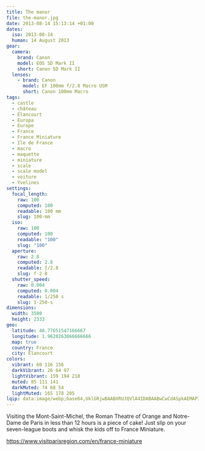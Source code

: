```yaml
---
title: The manor
file: the-manor.jpg
date: 2013-08-14 15:13:14 +01:00
dates:
  iso: 2013-08-14
  human: 14 August 2013
gear:
  camera:
    brand: Canon
    model: EOS 5D Mark II
    short: Canon 5D Mark II
  lenses:
    - brand: Canon
      model: EF 100mm f/2.8 Macro USM
      short: Canon 100mm Macro
tags:
  - castle
  - château
  - Élancourt
  - Europa
  - Europe
  - France
  - France Miniature
  - Ile de France
  - macro
  - maquette
  - miniature
  - scale
  - scale model
  - voiture
  - Yvelines
settings:
  focal_length:
    raw: 100
    computed: 100
    readable: 100 mm
    slug: 100-mm
  iso:
    raw: 100
    computed: 100
    readable: "100"
    slug: "100"
  aperture:
    raw: 2.8
    computed: 2.8
    readable: ƒ/2.8
    slug: f-2-8
  shutter_speed:
    raw: 0.004
    computed: 0.004
    readable: 1/250 s
    slug: 1-250-s
dimensions:
  width: 3500
  height: 2333
geo:
  latitude: 48.77651547166667
  longitude: 1.9620263066666666
  map: true
  country: France
  city: Élancourt
colors:
  vibrant: 60 116 156
  darkVibrant: 26 64 97
  lightVibrant: 159 194 218
  muted: 85 111 141
  darkMuted: 74 68 54
  lightMuted: 165 178 205
lqip: data:image/webp;base64,UklGRjwBAABXRUJQVlA4IDABAABwCwCdASpkAEMAP3Gu0Fw0rrUyKhdKqqAuCWUGe9VTdT21YLHtadU9mP6wtiCznvun1xv8lYJ+1ZpMRbHi9sXIwfTCPCp5nRAC0vPod0dEdYXMgTQqHSlMDXCvyJ5NMDiEKLHAAP7usyC9KfyPSQxeqcgFyFkuk2e9gqF32hfyh+BJoPgeicv0acvoBhb49cCOll4w1ZHH6jklR/KB00iEXdW31Fq4tQBchYyAjB5HH3BHh676a5wKPKuu3SZgH1Ux8TCG6mThUOnxk++lLCxAQU/yjB5Q/wpGH6XJKesyeiTjYMMg6EA7HCzPvqDngwQpKMZT1PZx+eVy3r/64cFprSLLlpbQZ65pzGpS+5HNkK/B+fs3rewzXxnQ6kBkrj/fdFYJBEzKq7Zq22XqAAAA
---
```


Visiting the Mont-Saint-Michel, the Roman Theatre of Orange and Notre-Dame de Paris in less than 12 hours is a piece of cake! Just slip on your seven-league boots and whisk the kids off to France Miniature.

https://www.visitparisregion.com/en/france-miniature
